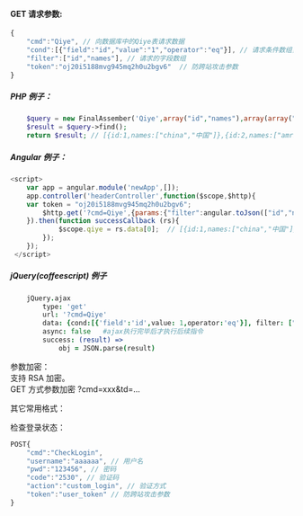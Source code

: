 <?php
    require("controller/controller.php");
    \woo\controller\Controller::run();
?>
#### GET 请求参数:
```JAVASCRIPT
{
	"cmd":"Qiye", // 向数据库中的Qiye表请求数据
	"cond":[{"field":"id","value":"1","operator":"eq"}], // 请求条件数组，相当于 where id=1
	"filter":["id","names"], // 请求的字段数组
	"token":"oj20i5188mvg945mq2h0u2bgv6"  // 防跨站攻击参数
}
```
##### PHP 例子：
```PHP
	$query = new FinalAssember('Qiye',array("id","names"),array(array("field"=>"id","value"=>"1","operator"=>"eq")));
	$result = $query->find();
	return $result; // [{id:1,names:["china","中国"]},{id:2,names:["amrican","美国"]}]
```
##### Angular 例子：
```JAVASCRIPT
<script>
    var app = angular.module('newApp',[]);
    app.controller('headerController',function($scope,$http){
	var token = "oj20i5188mvg945mq2h0u2bgv6";
        $http.get('?cmd=Qiye',{params:{"filter":angular.toJson(["id","names"]),"token":token}
	}).then(function successCallback (rs){
            $scope.qiye = rs.data[0];  // [{id:1,names:["china","中国"]},{id:2,names:["amrican","美国"]}]
        });
    });
 </script>
```
##### jQuery(coffeescript) 例子
```COFFEESCRIPT
	jQuery.ajax
		type: 'get'
		url: '?cmd=Qiye'
		data: {cond:[{'field':'id',value: 1,operator:'eq'}], filter: ["id","names"], token: "oj20i5188mvg945mq2h0u2bgv6"  }
		async: false   #ajax执行完毕后才执行后续指令
		success: (result) =>
			obj = JSON.parse(result)
```
参数加密：<br/>
支持 RSA 加密。<br/>
GET 方式参数加密 ?cmd=xxx&td=...<br/>

其它常用格式：<br/>

检查登录状态：<br/>
```JAVASCRIPT
POST{
	"cmd":"CheckLogin",
	"username":"aaaaaa", // 用户名
	"pwd":"123456", // 密码
	"code":"2530", // 验证码
	"action":"custom_login", // 验证方式
	"token":"user_token" // 防跨站攻击参数
}
```
